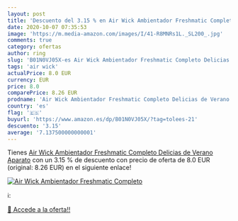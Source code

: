 ```yaml
---
layout: post
title: 'Descuento del 3.15 % en Air Wick Ambientador Freshmatic Completo'
date: 2020-10-07 07:35:53
image: 'https://m.media-amazon.com/images/I/41-R8MNRs1L._SL200_.jpg'
comments: true
category: ofertas
author: ring
slug: 'B01N0VJ05X-es Air Wick Ambientador Freshmatic Completo Delicias de...'
tags: 'air wick'
actualPrice: 8.0 EUR
currency: EUR
price: 8.0
comparePrice: 8.26 EUR
prodname: 'Air Wick Ambientador Freshmatic Completo Delicias de Verano Aparato'
country: 'es'
flag: '🇪🇸'
buyurl: 'https://www.amazon.es/dp/B01N0VJ05X/?tag=tolees-21'
descuento: '3.15'
average: '7.137500000000001'
---
```


Tienes [Air Wick Ambientador Freshmatic Completo Delicias de Verano Aparato](https://www.amazon.es/dp/B01N0VJ05X/?tag=tolees-21) con un 3.15 % de descuento con precio de oferta de 8.0 EUR (original: 8.26 EUR) en el siguiente enlace!

[![Air Wick Ambientador Freshmatic Completo](https://m.media-amazon.com/images/I/41-R8MNRs1L._SL200_.jpg)](https://www.amazon.es/dp/B01N0VJ05X/?tag=tolees-21)

ℹ️:


[🛒 Accede a la oferta!!](https://www.amazon.es/dp/B01N0VJ05X/?tag=tolees-21)
